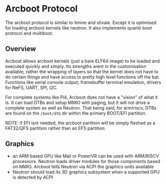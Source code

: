 # Arcboot Protocol

The arcboot protocol is similar to limine and stivale. Except it is optimised for loading arcboot kernels like neutron. It also implements quantii boot protocol and multiboot.

## Overview

Arcboot allows arcboot kernels (just a bare ELF64 image) to be loaded and executed quickly and simply. Its strengths arent in the customisation available, rather the wrapping of layers so that the kernel does not have to do certain things and have access to pretty high level functions off the bat. Functions like serial console output, framebuffer terminal emulation, drivers for NeFS, UART, SPI, I2C.

For complete systems like Pi4, Arcboot does not have a "vision" of what it is. It can load DTBs and setup MMIO with paging, but it will not drive a complete system as well as Neutron. That being said, for arm/riscv, DTBs are found on the `/boot/dtb` dir within the primary BOOT/EFI partition.

NOTE: if EFI isnt needed, the arcboot partition will be simply flashed as a FAT32/QFS partition rather than an EFS partition.

## Graphics

- an ARM based GPU like Mali or PowerVR can be used with ARM/RISCV processors. Neutron loads driver modules for those components based on MMIO. Arcboot tells Neutron via ACPI the graphics units available
- Neutron should load its 3D graphics subsystem when a supported GPU is detected by ACPI
